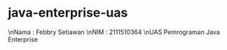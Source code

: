# java-enterprise-uas
\nNama : Febbry Setiawan
\nNIM : 2111510364
\nUAS Pemrograman Java Enterprise

